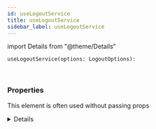 ```yaml
---
id: useLogoutService
title: useLogoutService
sidebar_label: useLogoutService
---
```


import Details from "@theme/Details"


```tsx
useLogoutService(options: LogoutOptions): 
```
<br/>



### Properties

This element is often used without passing props

<Details summary={<summary><b>Additional properties for advanced use cases</b></summary>}><div>

| Properties | Type | Description |
| --------- | ---- | ----------- |
| options | [LogoutOptions](/framework-api/interfaces/LogoutOptions.md) |  |


</div></Details>
